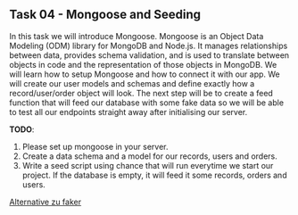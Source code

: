 ## Task 04 - Mongoose and Seeding

In this task we will introduce Mongoose. Mongoose is an Object Data Modeling (ODM) library for MongoDB and Node.js. It manages relationships between data, provides schema validation, and is used to translate between objects in code and the representation of those objects in MongoDB.
We will learn how to setup Mongoose and how to connect it with our app. We will create our user models and schemas and define exactly how a record/user/order object will look.
The next step will be to create a feed function that will feed our database with some fake data so we will be able to test all our endpoints straight away after initialising our server.

**TODO**:

1. Please set up mongoose in your server.
2. Create a data schema and a model for our records, users and orders.
3. Write a seed script using chance that will run everytime we start our project. If the database is empty, it will feed it some records, orders and users.


[Alternative zu faker](https://makinhs.medium.com/open-source-npm-faker-and-chance-as-an-option-16f1b6fdb2d1)
